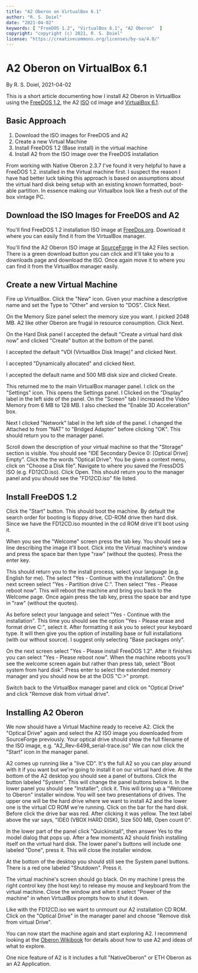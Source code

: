 ```yaml
---
title: "A2 Oberon on VirtualBox 6.1"
author: "R. S. Doiel"
date: "2021-04-02"
keywords: [ "FreeDOS 1.2", "VirtualBox 6.1", "A2 Oberon"  ]
copyright: "copyright (c) 2021, R. S. Doiel"
license: "https://creativecommons.org/licenses/by-sa/4.0/"
---
```



A2 Oberon on VirtualBox 6.1
===========================

By R. S. Doiel, 2021-04-02

This is a short article documenting how I install A2 Oberon
in VirtualBox using the [FreeDOS 1.2](https://freedos.org),
the A2 [ISO](https://sourceforge.net/projects/a2oberon/files/) cd image and [VirtualBox 6.1](https://virtualbox.org).

Basic Approach
--------------

1. Download the ISO images for FreeDOS and A2
2. Create a new Virtual Machine
3. Install FreeDOS 1.2 (Base install) in the virtual machine
4. Install A2 from the ISO image over the FreeDOS installation

From working with Native Oberon 2.3.7 I've found it very helpful
to have a FreeDOS 1.2. installed in the Virtual machine first. 
I suspect the reason I have had better luck taking this approach
is based on assumptions about the virtual hard disk being setup
with an existing known formatted, boot-able partition. In essence
making our Virtualbox look like a fresh out of the box vintage PC.

Download the ISO Images for FreeDOS and A2
------------------------------------------

You'll find FreeDOS 1.2 installation ISO image at 
[FreeDos.org](http://freedos.org/download/). Download it
where you can easily find it from the VirtualBox manager.

You'll find the A2 Oberon ISO image at [SourceForge](https://sourceforge.net/projects/a2oberon/files/) in the A2 Files section. There is a green download
button you can click and it'll take you to a downloads page and download
the ISO.  Once again move it to where you can find it from 
the VirtualBox manager easily.


Create a new Virtual Machine
----------------------------

Fire up VirtualBox.  Click the "New" icon. Given your machine
a descriptive name and set the Type to "Other" and version to "DOS".
Click Next.

On the Memory Size panel select the memory size you want. I picked
2048 MB. A2 like other Oberon are frugal in resource consumption.
Click Next.

On the Hard Disk panel I accepted the default "Create a virtual hard disk now"
and clicked "Create" button at the bottom of the panel.

I accepted the default "VDI (VirtualBox Disk Image)" and clicked
Next.

I accepted "Dynamically allocated" and clicked Next.

I accepted the default name and 500 MB disk size and clicked
Create.

This returned me to the main VirtualBox manager panel. I click on 
the "Settings" icon. This opens the Settings panel. I Clicked on the
"Display" label in the left side of the panel. On the "Screen" tab
I increased the Video Memory from 6 MB to 128 MB.  I also checked
the "Enable 3D Acceleration" box.

Next I clicked  "Network" label in the left side of the panel.
I changed the Attached to from "NAT" to "Bridged Adapter"
before clicking "OK". This should return you to the manager panel.

Scroll down the description of your virtual machine so that the
"Storage" section is visible. You should see "IDE Secondary Device 0: 
[Optical Drive] Empty". Click the the words "Optical Drive".
You be given a context menu, click on "Choose a Disk file". Navigate
to where you saved the FressDOS ISO (e.g. FD12CD.iso).
Click Open. This should return you to the manager panel and you
should see the "FD12CD.iso" file listed.

Install FreeDOS 1.2
-------------------

Click the "Start" button.  This should boot the machine. By
default the search order for booting is floppy drive,
CD-ROM drive then hard disk.  Since we have the FD12CD.iso
mounted in the cd ROM drive it'll boot using it.

When you see the "Welcome" screen press the tab key.
You should see a line describing the image it'll boot.  Click
into the Virtual machine's window and press the space bar
then type "raw" (without the quotes). Press the enter key.

This should return you to the install process, select your
language (e.g. English for me). The select "Yes - Continue with the
installations". On the next screen select "Yes - Partition drive C:".
Then select "Yes - Please reboot now". This will reboot the
machine and bring you back to the Welcome page. Once again
press the tab key, press the space bar and type in "raw"
(without the quotes).

As before select your language and select "Yes - Continue with
the installation". This time you should see the option 
"Yes - Please erase and format drive C:", select it. 
After formatting it ask you to select your keyboard type.
It will then give you the option of installing base or full
installations (with our without source).  I suggest only
selecting "Base packages only".  

On the next screen select "Yes - Please install FreeDOS 1.2".
After it finishes you can select "Yes - Please reboot now".
When the machine reboots you'll see the welcome screen again
but rather than press tab, select "Boot system from hard disk".
Press enter to select the extended memory manager and you
should now be at the DOS "C:>" prompt.

Switch back to the VirtualBox manager panel and click on
"Optical Drive" and click "Remove disk from virtual drive".

Installing A2 Oberon
--------------------

We now should have a Virtual Machine ready to receive A2.
Click the "Optical Drive" again and select the A2 ISO
image you downloaded from SourceForge previously.
Your optical drive should show the full filename of
the ISO image, e.g. "A2_Rev-6498_serial-trace.iso"
We can now click the "Start" icon in the manager panel.

A2 comes up running like a "live CD".  It's the full A2
so you can play around with it if you want but we're going
to install it on our virtual hard drive. At the bottom of the
A2 desktop you should see a panel of buttons. Click the button
labeled "System". This will change the panel buttons below it.
In the lower panel you should see "Installer", click it. This
will bring up a "Welcome to Oberon" installer window. You will
see two presentations of drives. The upper one will be the hard
drive where we want to install A2 and the lower one is the 
virtual CD ROM we're running. Click on the bar for the hard disk.
Before click the drive bar was red. After clicking it was yellow.
The text label above the var says, "IDE0 (VBOX HARD DISK), Size 
500 MB, Open count 0".

In the lower part of the panel click "Quickinstall", then
answer Yes to the model dialog that pops up. After a few moments 
A2 should finish installing itself on the virtual hard disk.  The lower
panel's buttons will include one labeled "Done", press it. This
will close the installer window.

At the bottom of the desktop you should still see the System
panel buttons. There is a red one labeled "Shutdown". Press it.

The virtual machine's screen should go black. On my machine
I press the right control key (the host key) to release my
mouse and keyboard from the virtual machine. Close the window
and when it select "Power of the machine" in when VirtualBox
prompts how to shut it down.

Like with the FD12CD.iso we want to unmount our A2 installation
CD ROM. Click on the "Optical Drive" in the manager panel
and choose "Remove disk from virtual Drive". 

You can now start the machine again and start exploring A2.
I recommend looking at the [Oberon Wikibook](https://en.wikibooks.org/wiki/Oberon#A2_and_UnixAOS)
 for details about how to use A2 and ideas of what to explore.

One nice feature of A2 is it includes a full "NativeOberon"
or ETH Oberon as an A2 Application.

